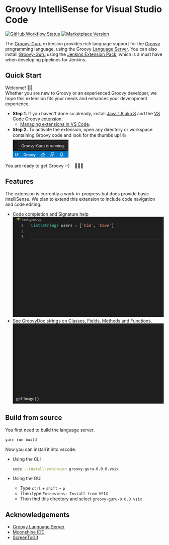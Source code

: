 # Groovy IntelliSense for Visual Studio Code
[![GitHub Workflow Status](https://img.shields.io/github/workflow/status/DontShaveTheYak/groovy-guru/Tests?label=Tests)](https://github.com/DontShaveTheYak/groovy-guru/actions/workflows/test.yml?query=branch%3Amaster)
[![Marketplace Version](https://vsmarketplacebadge.apphb.com/version-short/DontShaveTheYak.groovy-guru.svg "Current Release")][VS Code Groovy extension]

The [Groovy-Guru][VS Code Groovy extension] extension
provides rich language support for the
[Groovy](https://groovy-lang.org/) programming language, using the Groovy [Language Server](https://github.com/prominic/groovy-language-server). You can also install [Groovy-Guru][VS Code Groovy extension] using the [Jenkins Extension Pack](https://marketplace.visualstudio.com/items?itemName=DontShaveTheYak.jenkins-extension-pack), which is a must have when developing pipelines for Jenkins.

## Quick Start

Welcome! 👋🏻<br/>
Whether you are new to Groovy or an experienced Groovy developer, we hope this
extension fits your needs and enhances your development experience.

* **Step 1.** If you haven't done so already, install [Java 1.8 aka 8](https://www.java.com/en/download/help/index_installing.html)
  and the [VS Code Groovy extension].
  * [Managing extensions in VS Code].
* **Step 2.** To activate the extension, open any directory or workspace
  containing Groovy code and look for the thumbs up! 👍  
  <img src="docs/images/status-bar.png">

You are ready to get Groovy :-) &nbsp;&nbsp; 🎉🎉🎉

## Features

The extension is currently a work-in-progress but does provide basic IntelliSense. We plan to extend this extension to include code navigation and code editing.

- Code completion and Signature help
  <img src="docs/images/completion-signature-help.gif">
- See GroovyDoc strings on Classes, Fields, Methods and Functions.
  <img src="docs/images/docstring-help.gif">

## Build from source

You first need to build the language server.

```sh
yarn run build
```

Now you can install it into vscode.

- Using the CLI
  ```sh
  code --install-extension groovy-guru-0.0.0.vsix
  ```

- Using the GUI
  - Type `ctrl` + `shift` + `p`
  - Then type `Extensions: Install from VSIX`
  - Then find this directory and select `groovy-guru-0.0.0.vsix`

## Acknowledgements
* [Groovy Language Server](https://github.com/prominic/groovy-language-server)
* [Moonshine IDE](https://moonshine-ide.com)
* [ScreenToGif](https://github.com/NickeManarin/ScreenToGif/)
<!-- * [Best-README-Template](https://github.com/othneildrew/Best-README-Template) -->

[Managing extensions in VS Code]: https://code.visualstudio.com/docs/editor/extension-gallery
[VS Code Groovy extension]: https://marketplace.visualstudio.com/items?itemName=DontShaveTheYak.groovy-guru
